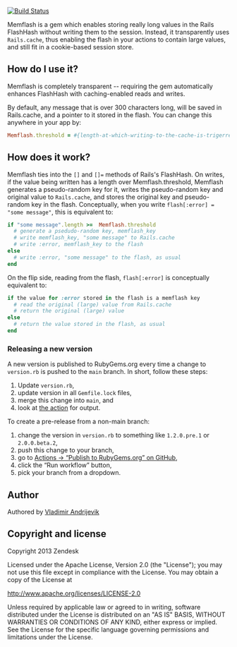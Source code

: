 [![Build Status](https://github.com/zendesk/memflash/workflows/test/badge.svg?branch=main)](https://github.com/zendesk/memflash/actions)

Memflash is a gem which enables storing really long values in the Rails FlashHash
without writing them to the session. Instead, it transparently uses `Rails.cache`, thus
enabling the flash in your actions to contain large values, and still fit in a cookie-based
session store.

## How do I use it?

Memflash is completely transparent -- requiring the gem automatically enhances FlashHash
with caching-enabled reads and writes.

By default, any message that is over 300 characters long, will be saved in Rails.cache,
and a pointer to it stored in the flash. You can change this anywhere in your app by:

```ruby
Memflash.threshold = #{length-at-which-writing-to-the-cache-is-trigerred}
```

## How does it work?

Memflash ties into the `[]` and `[]=` methods of Rails's FlashHash. On writes, if the value
being written has a length over Memflash.threshold, Memflash generates a pseudo-random
key for it, writes the pseudo-random key and original value to `Rails.cache`, and stores
the original key and pseudo-random key in the flash. Conceptually, when you write
`flash[:error] = "some message"`, this is equivalent to:

```ruby
if "some message".length >=  Memflash.threshold
  # generate a psedudo-random key, memflash_key
  # write memflash_key, "some message" to Rails.cache
  # write :error, memflash_key to the flash
else
  # write :error, "some message" to the flash, as usual
end
```

On the flip side, reading from the flash, `flash[:error]` is conceptually equivalent to:

```ruby
if the value for :error stored in the flash is a memflash key
  # read the original (large) value from Rails.cache
  # return the original (large) value
else
  # return the value stored in the flash, as usual
end
```

### Releasing a new version
A new version is published to RubyGems.org every time a change to `version.rb` is pushed to the `main` branch.
In short, follow these steps:
1. Update `version.rb`,
2. update version in all `Gemfile.lock` files,
3. merge this change into `main`, and
4. look at [the action](https://github.com/zendesk/memflash/actions/workflows/publish.yml) for output.

To create a pre-release from a non-main branch:
1. change the version in `version.rb` to something like `1.2.0.pre.1` or `2.0.0.beta.2`,
2. push this change to your branch,
3. go to [Actions → “Publish to RubyGems.org” on GitHub](https://github.com/zendesk/memflash/actions/workflows/publish.yml),
4. click the “Run workflow” button,
5. pick your branch from a dropdown.

## Author

Authored by [Vladimir Andrijevik](mailto:vladimir@zendesk.com)

## Copyright and license

Copyright 2013 Zendesk

Licensed under the Apache License, Version 2.0 (the "License"); you may not use this file except in compliance with the License.
You may obtain a copy of the License at

http://www.apache.org/licenses/LICENSE-2.0

Unless required by applicable law or agreed to in writing, software distributed under the License is distributed on an "AS IS" BASIS, WITHOUT WARRANTIES OR CONDITIONS OF ANY KIND, either express or implied. See the License for the specific language governing permissions and limitations under the License.
